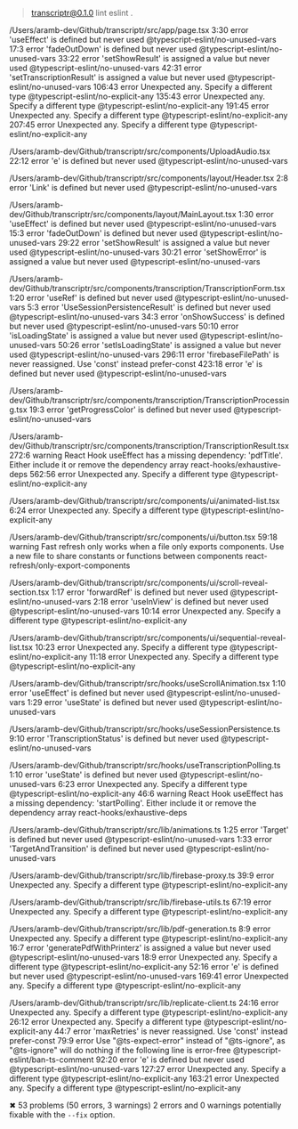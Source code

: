 
> transcriptr@0.1.0 lint
> eslint .


/Users/aramb-dev/Github/transcriptr/src/app/page.tsx
    3:30  error  'useEffect' is defined but never used                        @typescript-eslint/no-unused-vars
   17:3   error  'fadeOutDown' is defined but never used                      @typescript-eslint/no-unused-vars
   33:22  error  'setShowResult' is assigned a value but never used           @typescript-eslint/no-unused-vars
   42:31  error  'setTranscriptionResult' is assigned a value but never used  @typescript-eslint/no-unused-vars
  106:43  error  Unexpected any. Specify a different type                     @typescript-eslint/no-explicit-any
  135:43  error  Unexpected any. Specify a different type                     @typescript-eslint/no-explicit-any
  191:45  error  Unexpected any. Specify a different type                     @typescript-eslint/no-explicit-any
  207:45  error  Unexpected any. Specify a different type                     @typescript-eslint/no-explicit-any

/Users/aramb-dev/Github/transcriptr/src/components/UploadAudio.tsx
  22:12  error  'e' is defined but never used  @typescript-eslint/no-unused-vars

/Users/aramb-dev/Github/transcriptr/src/components/layout/Header.tsx
  2:8  error  'Link' is defined but never used  @typescript-eslint/no-unused-vars

/Users/aramb-dev/Github/transcriptr/src/components/layout/MainLayout.tsx
   1:30  error  'useEffect' is defined but never used               @typescript-eslint/no-unused-vars
  15:3   error  'fadeOutDown' is defined but never used             @typescript-eslint/no-unused-vars
  29:22  error  'setShowResult' is assigned a value but never used  @typescript-eslint/no-unused-vars
  30:21  error  'setShowError' is assigned a value but never used   @typescript-eslint/no-unused-vars

/Users/aramb-dev/Github/transcriptr/src/components/transcription/TranscriptionForm.tsx
    1:20  error  'useRef' is defined but never used                           @typescript-eslint/no-unused-vars
    5:3   error  'UseSessionPersistenceResult' is defined but never used      @typescript-eslint/no-unused-vars
   34:3   error  'onShowSuccess' is defined but never used                    @typescript-eslint/no-unused-vars
   50:10  error  'isLoadingState' is assigned a value but never used          @typescript-eslint/no-unused-vars
   50:26  error  'setIsLoadingState' is assigned a value but never used       @typescript-eslint/no-unused-vars
  296:11  error  'firebaseFilePath' is never reassigned. Use 'const' instead  prefer-const
  423:18  error  'e' is defined but never used                                @typescript-eslint/no-unused-vars

/Users/aramb-dev/Github/transcriptr/src/components/transcription/TranscriptionProcessing.tsx
  19:3  error  'getProgressColor' is defined but never used  @typescript-eslint/no-unused-vars

/Users/aramb-dev/Github/transcriptr/src/components/transcription/TranscriptionResult.tsx
  272:6   warning  React Hook useEffect has a missing dependency: 'pdfTitle'. Either include it or remove the dependency array  react-hooks/exhaustive-deps
  562:56  error    Unexpected any. Specify a different type                                                                     @typescript-eslint/no-explicit-any

/Users/aramb-dev/Github/transcriptr/src/components/ui/animated-list.tsx
  6:24  error  Unexpected any. Specify a different type  @typescript-eslint/no-explicit-any

/Users/aramb-dev/Github/transcriptr/src/components/ui/button.tsx
  59:18  warning  Fast refresh only works when a file only exports components. Use a new file to share constants or functions between components  react-refresh/only-export-components

/Users/aramb-dev/Github/transcriptr/src/components/ui/scroll-reveal-section.tsx
   1:17  error  'forwardRef' is defined but never used    @typescript-eslint/no-unused-vars
   2:18  error  'useInView' is defined but never used     @typescript-eslint/no-unused-vars
  10:14  error  Unexpected any. Specify a different type  @typescript-eslint/no-explicit-any

/Users/aramb-dev/Github/transcriptr/src/components/ui/sequential-reveal-list.tsx
  10:23  error  Unexpected any. Specify a different type  @typescript-eslint/no-explicit-any
  11:18  error  Unexpected any. Specify a different type  @typescript-eslint/no-explicit-any

/Users/aramb-dev/Github/transcriptr/src/hooks/useScrollAnimation.tsx
  1:10  error  'useEffect' is defined but never used  @typescript-eslint/no-unused-vars
  1:29  error  'useState' is defined but never used   @typescript-eslint/no-unused-vars

/Users/aramb-dev/Github/transcriptr/src/hooks/useSessionPersistence.ts
  9:10  error  'TranscriptionStatus' is defined but never used  @typescript-eslint/no-unused-vars

/Users/aramb-dev/Github/transcriptr/src/hooks/useTranscriptionPolling.ts
   1:10  error    'useState' is defined but never used                                                                             @typescript-eslint/no-unused-vars
   6:23  error    Unexpected any. Specify a different type                                                                         @typescript-eslint/no-explicit-any
  46:6   warning  React Hook useEffect has a missing dependency: 'startPolling'. Either include it or remove the dependency array  react-hooks/exhaustive-deps

/Users/aramb-dev/Github/transcriptr/src/lib/animations.ts
  1:25  error  'Target' is defined but never used               @typescript-eslint/no-unused-vars
  1:33  error  'TargetAndTransition' is defined but never used  @typescript-eslint/no-unused-vars

/Users/aramb-dev/Github/transcriptr/src/lib/firebase-proxy.ts
  39:9  error  Unexpected any. Specify a different type  @typescript-eslint/no-explicit-any

/Users/aramb-dev/Github/transcriptr/src/lib/firebase-utils.ts
  67:19  error  Unexpected any. Specify a different type  @typescript-eslint/no-explicit-any

/Users/aramb-dev/Github/transcriptr/src/lib/pdf-generation.ts
    8:9   error  Unexpected any. Specify a different type                      @typescript-eslint/no-explicit-any
   16:7   error  'generatePdfWithPrinterz' is assigned a value but never used  @typescript-eslint/no-unused-vars
   18:9   error  Unexpected any. Specify a different type                      @typescript-eslint/no-explicit-any
   52:16  error  'e' is defined but never used                                 @typescript-eslint/no-unused-vars
  169:41  error  Unexpected any. Specify a different type                      @typescript-eslint/no-explicit-any

/Users/aramb-dev/Github/transcriptr/src/lib/replicate-client.ts
   24:16  error  Unexpected any. Specify a different type                                                                             @typescript-eslint/no-explicit-any
   26:12  error  Unexpected any. Specify a different type                                                                             @typescript-eslint/no-explicit-any
   44:7   error  'maxRetries' is never reassigned. Use 'const' instead                                                                prefer-const
   79:9   error  Use "@ts-expect-error" instead of "@ts-ignore", as "@ts-ignore" will do nothing if the following line is error-free  @typescript-eslint/ban-ts-comment
   92:20  error  'e' is defined but never used                                                                                        @typescript-eslint/no-unused-vars
  127:27  error  Unexpected any. Specify a different type                                                                             @typescript-eslint/no-explicit-any
  163:21  error  Unexpected any. Specify a different type                                                                             @typescript-eslint/no-explicit-any

✖ 53 problems (50 errors, 3 warnings)
  2 errors and 0 warnings potentially fixable with the `--fix` option.

